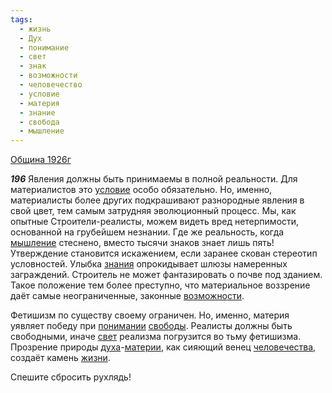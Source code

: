 ```yaml
---
tags:
  - жизнь
  - Дух
  - понимание
  - свет
  - знак
  - возможности
  - человечество
  - условие
  - материя
  - знание
  - свобода
  - мышление
---
```


[Община 1926г](https://127.0.0.1:4002/agni/1926)

___196___
Явления должны быть принимаемы в полной реальности. Для материалистов это [условие](../../../tags/#условие) особо обязательно. Но, именно, материалисты более других подкрашивают разнородные явления в свой цвет, тем самым затрудняя эволюционный процесс. Мы, как опытные Строители-реалисты, можем видеть вред нетерпимости, основанной на грубейшем незнании. Где же реальность, когда [мышление](../../../tags/#мышление) стеснено, вместо тысячи знаков знает лишь пять! Утверждение становится искажением, если заранее скован стереотип условностей. Улыбка [знания](../../../tags/#знание) опрокидывает шлюзы намеренных заграждений. Строитель не может фантазировать о почве под зданием. Такое положение тем более преступно, что материальное воззрение даёт самые неограниченные, законные [возможности](../../../tags/#возможности).   

Фетишизм по существу своему ограничен. Но, именно, материя уявляет победу при [понимании](../../../tags/#понимание) [свободы](../../../tags/#свобода). Реалисты должны быть свободными, иначе [свет](../../../tags/#свет) реализма погрузится во тьму фетишизма. Прозрение природы [духа](../../../tags/#Дух)-[материи](../../../tags/#материя), как сияющий венец [человечества](../../../tags/#человечество), создаёт камень [жизни](../../../tags/#жизнь).   

Спешите сбросить рухлядь!   

